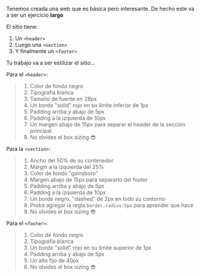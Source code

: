 Tenemos creada una web que es básica pero interesante.
De hecho este va a ser un ejercicio **largo**

El sitio tiene:

1. Un `<header>`
2. Luego una `<section>`
3. Y finalmente un `<footer>`

Tu trabajo va a ser estilizar el sitio...

Para el `<header>`:

> 1. Color de fondo negro
> 2. Tipografía blanca
> 3. Tamaño de fuente en 28px
> 4. Un borde "solid" rojo en su límite inferior de 1px
> 5. Padding arriba y abajo de 5px
> 6. Padding a la izquierda de 10px
> 7. Un margen abajo de 15px para separar el header de la sección principal
> 8. No olvides el box sizing :sunglasses:

Para la `<section>`:

> 1. Ancho del 50% de su contenedor
> 2. Margin a la izquierda del 25%
> 3. Color de fondo "gainsboro"
> 4. Margen abajo de 15px para separarlo del footer
> 5. Padding arriba y abajo de 5px
> 6. Padding a la izquierda de 10px
> 7. Un borde negro, "dashed" de 2px en todo su contorno
> 8. Probá agregar la regla `border-radius:5px` para aprender que hace
> 9. No olvides el box sizing :sunglasses:

Para el `<footer>`:
> 1. Color de fondo negro
> 2. Tipografía blanca
> 3. Un borde "solid" rojo en su limite superior de 1px
> 5. Padding arriba y abajo de 5px
> 6. Un alto fijo de 40px
> 7. No olvides el box sizing :sunglasses:
